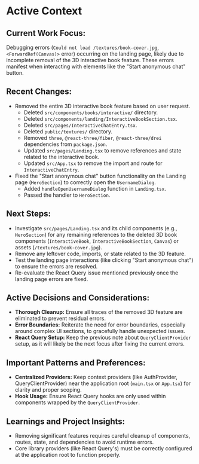 # Active Context

## Current Work Focus:
Debugging errors (`Could not load /textures/book-cover.jpg`, `<ForwardRef(Canvas)>` error) occurring on the landing page, likely due to incomplete removal of the 3D interactive book feature. These errors manifest when interacting with elements like the "Start anonymous chat" button.

## Recent Changes:
- Removed the entire 3D interactive book feature based on user request.
  - Deleted `src/components/books/interactive/` directory.
  - Deleted `src/components/landing/InteractiveBookSection.tsx`.
  - Deleted `src/pages/InteractiveChatEntry.tsx`.
  - Deleted `public/textures/` directory.
  - Removed `three`, `@react-three/fiber`, `@react-three/drei` dependencies from `package.json`.
  - Updated `src/pages/Landing.tsx` to remove references and state related to the interactive book.
  - Updated `src/App.tsx` to remove the import and route for `InteractiveChatEntry`.
- Fixed the "Start anonymous chat" button functionality on the Landing page (`HeroSection`) to correctly open the `UsernameDialog`.
  - Added `handleOpenUsernameDialog` function in `Landing.tsx`.
  - Passed the handler to `HeroSection`.

## Next Steps:
- Investigate `src/pages/Landing.tsx` and its child components (e.g., `HeroSection`) for any remaining references to the deleted 3D book components (`InteractiveBook`, `InteractiveBookSection`, `Canvas`) or assets (`/textures/book-cover.jpg`).
- Remove any leftover code, imports, or state related to the 3D feature.
- Test the landing page interactions (like clicking "Start anonymous chat") to ensure the errors are resolved.
- Re-evaluate the React Query issue mentioned previously once the landing page errors are fixed.

## Active Decisions and Considerations:
- **Thorough Cleanup:** Ensure all traces of the removed 3D feature are eliminated to prevent residual errors.
- **Error Boundaries:** Reiterate the need for error boundaries, especially around complex UI sections, to gracefully handle unexpected issues.
- **React Query Setup:** Keep the previous note about `QueryClientProvider` setup, as it will likely be the next focus after fixing the current errors.

## Important Patterns and Preferences:
- **Centralized Providers:** Keep context providers (like AuthProvider, QueryClientProvider) near the application root (`main.tsx` or `App.tsx`) for clarity and proper scoping.
- **Hook Usage:** Ensure React Query hooks are only used within components wrapped by the `QueryClientProvider`.

## Learnings and Project Insights:
- Removing significant features requires careful cleanup of components, routes, state, and dependencies to avoid runtime errors.
- Core library providers (like React Query's) must be correctly configured at the application root to function properly.